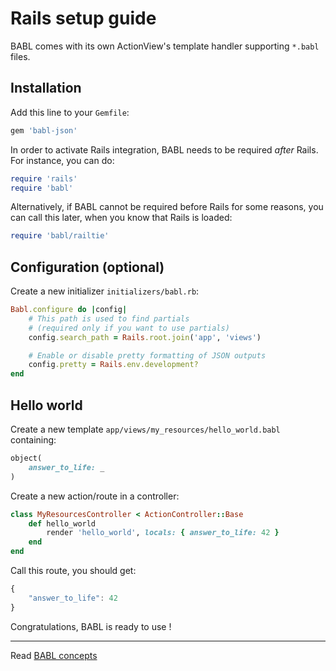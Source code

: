 # Rails setup guide

BABL comes with its own ActionView's template handler supporting `*.babl` files.

## Installation

Add this line to your `Gemfile`:
```ruby
gem 'babl-json'
```

In order to activate Rails integration, BABL needs to be required *after* Rails. For instance, you can do:
```ruby
require 'rails'
require 'babl'
```

Alternatively, if BABL cannot be required before Rails for some reasons, you can call this later, when you know that Rails is loaded:
```ruby
require 'babl/railtie'
```

## Configuration (optional)

Create a new initializer `initializers/babl.rb`:

```ruby
Babl.configure do |config|
    # This path is used to find partials
    # (required only if you want to use partials)
    config.search_path = Rails.root.join('app', 'views')

    # Enable or disable pretty formatting of JSON outputs
    config.pretty = Rails.env.development?
end
```

## Hello world

Create a new template `app/views/my_resources/hello_world.babl` containing:
```ruby
object(
    answer_to_life: _
)
```

Create a new action/route in a controller:
```ruby
class MyResourcesController < ActionController::Base
    def hello_world
        render 'hello_world', locals: { answer_to_life: 42 }
    end
end
```

Call this route, you should get:

```js
{
    "answer_to_life": 42
}
```

Congratulations, BABL is ready to use !

----

Read [BABL concepts](concepts.md)